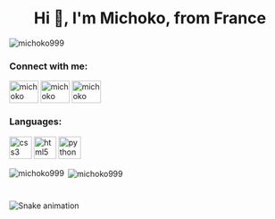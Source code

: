<h1 align="center">Hi 👋, I'm Michoko, from France</h1>
<p align="left"> <img src="https://komarev.com/ghpvc/?username=michoko999&label=Profile%20views&color=0e75b6&style=flat" alt="michoko999" /> </p>

<h3 align="left">Connect with me:</h3>
<p align="left">
<a href="https://www.youtube.com/c/michoko" target="blank"><img align="center" src="https://raw.githubusercontent.com/maurodesouza/profile-readme-generator/master/src/assets/icons/social/youtube/default.svg" alt="michoko" height="40" width="52" /></a>
<a href="https://dsc.bio/michoko" target="blank"><img align="center" src="https://raw.githubusercontent.com/maurodesouza/profile-readme-generator/master/src/assets/icons/social/discord/default.svg" alt="michoko" height="40" width="52" /></a>
<a href="https://twitch.tv/michoko" target="blank"><img align="center" src="https://raw.githubusercontent.com/maurodesouza/profile-readme-generator/master/src/assets/icons/social/twitch/default.svg" alt="michoko" height="40" width="52" /></a>
</p>

<h3 align="left">Languages:</h3>
<p align="left">
  <img src="https://cdn.jsdelivr.net/gh/devicons/devicon/icons/css3/css3-original.svg" alt="css3" width="40" height="40"/>
  <img src="https://cdn.jsdelivr.net/gh/devicons/devicon/icons/html5/html5-original.svg" alt="html5" width="40" height="40"/>
  <img src="https://cdn.jsdelivr.net/gh/devicons/devicon/icons/python/python-original.svg" alt="python" width="40" height="40"/>
</p>

<p><img align="left" src="https://github-readme-stats.vercel.app/api/top-langs?username=michoko999&show_icons=true&locale=en&layout=compact" alt="michoko999" /></p>

<p>&nbsp;<img align="center" src="https://github-readme-stats.vercel.app/api?username=michoko999&show_icons=true&locale=en" alt="michoko999" /></p>

###

<br clear="both">

<img src="https://raw.githubusercontent.com/maurodesouza/maurodesouza/output/snake.svg" alt="Snake animation" />

###
